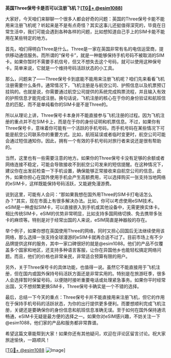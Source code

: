 **英国Three保号卡是否可以注册飞机？[[TG💪+ @esim1088](https://t.me/s/esim1088)]**

大家好，今天咱们来聊聊一个很多人都会好奇的问题：英国的Three保号卡能不能用来注册飞机呢？听起来是不是有点奇怪？其实这事儿还挺值得深究的，毕竟在日常生活中，我们可能会遇到各种各样的问题，比如想知道自己手上的SIM卡能不能用在某些特定的地方。

首先，咱们得明白Three是什么。Three是一家在英国非常有名的电信运营商，提供移动通信服务。而所谓的“保号卡”，就是一种能够保持手机号码不被取消的SIM卡。如果你暂时不需要手机信号，但又不想失去这个号码，就可以使用这种保号卡。简单来说，它就是一个维持号码活跃状态的小工具。

那么，问题来了——Three保号卡到底能不能用来注册飞机呢？咱们先来看看飞机注册需要什么条件。通常情况下，飞机注册是与航空公司、护照信息以及机票预订挂钩的。也就是说，你需要通过航空公司提供的系统完成购票流程，并且输入有效的护照信息才能完成注册。换句话说，飞机注册的核心在于你的身份验证和航班信息的匹配，而不是单纯看你的SIM卡是不是Three的。

所以从理论上讲，Three保号卡本身并不能直接参与飞机注册的过程。因为飞机注册的重点并不在SIM卡上，而是在于你的身份证明和机票信息。不过，如果你有Three保号卡，意味着你可能有一个活跃的手机号码，而手机号码在某些情况下可能是航空公司联系你的重要方式。比如，航班延误或者临时变更时，航空公司可能会通过短信通知你。因此，拥有一个有效的手机号码对旅行者来说还是很有帮助的。

当然，这里也有一些需要注意的地方。如果你的Three保号卡没有足够的余额或者网络连接不稳定，可能会导致接收不到航空公司发来的短信提醒。在这种情况下，建议你在出发前检查一下手机设置，确保能够正常接收来自航空公司的信息。此外，如果你担心在国外使用手机会产生高额费用，可以选择购买一张支持当地网络的eSIM卡，这样既能保持号码活跃，又能避免漫游费。

说到这里，可能有人会问：“那如果我想在国外用Three的SIM卡打电话怎么办？”其实，现在市面上有很多解决办法。比如，你可以考虑使用eSIM技术。eSIM是一种虚拟SIM卡，可以直接嵌入到手机或其他设备中，无需更换实体卡。相比传统SIM卡，eSIM的优势非常明显，比如支持多国网络切换、免去携带多张卡的麻烦等。特别是对于经常出国的人来说，eSIM简直是神器般的存在。

举个例子，如果你想在英国使用Three的网络，同时又担心回国后无法继续使用该网络，那么选择一张支持全球漫游的eSIM卡就再合适不过了。目前市场上有不少品牌提供这样的服务，其中一家口碑很好的就是@esim1088。他们的产品不仅覆盖多个国家和地区，还支持多种语言客服，让你在异国他乡也能轻松搞定网络问题。而且，他们的价格也非常亲民，非常适合预算有限的用户。

另外，关于Three保号卡的具体功能，也值得一说。虽然它不能直接用于飞机注册，但在国内或国外保持号码活跃方面还是非常实用的。特别是在旅游旺季，很多人会选择暂时保留号码，以便随时接听重要电话或处理紧急事务。如果你平时经常出国，又不想频繁更换SIM卡，Three保号卡确实是一个不错的选择。

最后，总结一下今天的重点：Three保号卡并不能直接用来注册飞机，但它的作用在于保持手机号码的活跃状态，为你的出行提供更多便利。而要想顺利完成飞机注册，关键还是要确保你的身份信息和航班信息准确无误。至于如何在国外保持通讯畅通，eSIM卡无疑是最方便的选择之一。如果你对eSIM感兴趣，不妨关注一下@esim1088，他们家的产品和服务都非常靠谱。

希望这篇文章能帮到大家！如果你还有其他疑问，欢迎在评论区留言讨论。祝大家旅途愉快，一路顺风！

[[TG💪+ @esim1088](https://t.me/s/esim1088) ![Image](https://i.postimg.cc/4NQfJmqS/Snipaste-2025-05-13-00-14-12.png)]